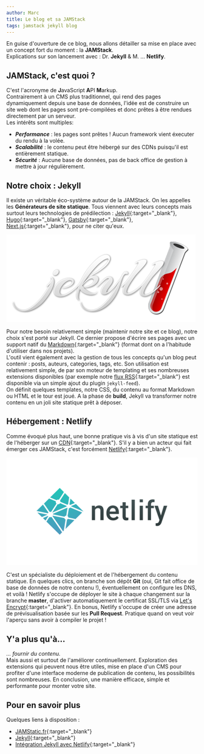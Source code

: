 ```yaml
---
author: Marc
title: Le blog et sa JAMStack
tags: jamstack jekyll blog
---
```


En guise d'ouverture de ce blog, nous allons détailler sa mise en place avec un concept fort du moment : la **JAMStack**.   
Explications sur son lancement avec : Dr. **Jekyll** & M. ... **Netlify**.

## JAMStack, c'est quoi ?

C'est l'acronyme de **J**avaScript **A**PI **M**arkup.   
Contrairement à un CMS plus traditionnel, qui rend des pages dynamiquement depuis une base de données, l'idée est de construire un site web dont les pages sont pré-compilées et donc prêtes à être rendues directement par un serveur.   
Les intérêts sont multiples: 
   
* ***Performance*** : les pages sont prêtes ! Aucun framework vient éxecuter du rendu à la volée.
* ***Scalabilité*** : le contenu peut être hébergé sur des CDNs puisqu'il est entièrement statique.
* ***Sécurité*** : Aucune base de données, pas de back office de gestion à mettre à jour régulièrement.

## Notre choix : Jekyll

Il existe un véritable éco-système autour de la JAMStack. On les appelles les **Générateurs de site statique**.
Tous viennent avec leurs concepts mais surtout leurs technologies de prédilection : [Jekyll](https://jekyllrb.com){:target="_blank"}, [Hugo](https://gohugo.io/){:target="_blank"}, [Gatsby](https://www.gatsbyjs.com/){:target="_blank"}, [Next.js](https://nextjs.org/){:target="_blank"}, pour ne citer qu'eux.

![logo jekyll](/assets/images/logos/jekyll.png)

Pour notre besoin relativement simple (maintenir notre site et ce blog), notre choix s'est porté sur Jekyll. 
Ce dernier propose d'écrire ses pages avec un support natif du [Markdown](https://fr.wikipedia.org/wiki/Markdown){:target="_blank"} (format dont on a l'habitude d'utiliser dans nos projets).   
L'outil vient également avec la gestion de tous les concepts qu'un blog peut contenir : posts, auteurs, categories, tags, etc.
Son utilisation est relativement simple, de par son moteur de templating et ses nombreuses extensions disponibles 
(par exemple notre [flux RSS](/feed.xml){:target="_blank"} est disponible via un simple ajout du plugin `jekyll-feed`).   
On définit quelques templates, notre CSS, du contenu au format Markdown ou HTML et le tour est joué. A la phase de **build**, Jekyll va transformer notre contenu en un joli site statique prêt à déposer.

## Hébergement : Netlify

Comme évoqué plus haut, une bonne pratique vis à vis d'un site statique est de l'héberger sur un [CDN](https://fr.wikipedia.org/wiki/R%C3%A9seau_de_diffusion_de_contenu){:target="_blank"}. 
S'il y a bien un acteur qui fait émerger ces JAMStack, c'est forcément [Netlify](https://www.netlify.com){:target="_blank"}. 

![logo netlify](/assets/images/logos/netlify.png)

C'est un spécialiste du déploiement et de l'hébergement du contenu statique. 
En quelques clics, on branche son dépôt **Git** (oui, Git fait office de base de données de notre contenu !), éventuellement on configure les DNS, et voilà !
Netlify s'occupe de déployer le site à chaque changement sur la branche **master**, d'activer automatiquement le certificat SSL/TLS via [Let's Encrypt](https://letsencrypt.org/){:target="_blank"}. 
En bonus, Netlify s'occupe de créer une adresse de prévisualisation basée sur les **Pull Request**. Pratique quand on veut voir l'aperçu sans avoir à compiler le projet !

## Y'a plus qu'à...

*... fournir du contenu.*   
Mais aussi et surtout de l'améliorer continuellement. Exploration des extensions qui peuvent nous être utiles, mise en place d'un CMS pour profiter d'une interface moderne de publication de contenu, les possibilités sont nombreuses.
En conclusion, une manière efficace, simple et performante pour monter votre site.

## Pour en savoir plus

Quelques liens à disposition :

* [JAMStatic.fr](https://jamstatic.fr/2019/02/07/c-est-quoi-la-jamstack/){:target="_blank"}
* [Jekyll](https://jekyllrb.com){:target="_blank"}
* [Intégration Jekyll avec Netlify](https://www.netlify.com/blog/2020/04/02/a-step-by-step-guide-jekyll-4.0-on-netlify/){:target="_blank"}
